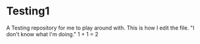 # Testing1
A Testing repository for me to play around with.
This is how I edit the file.
"I don't know what I'm doing."
1 + 1 = 2
